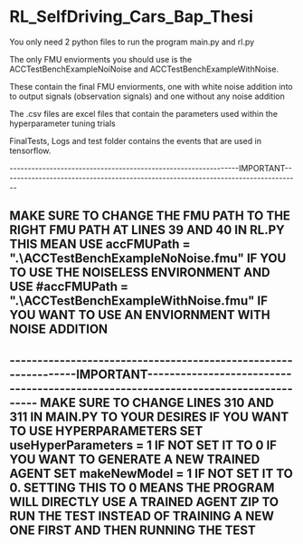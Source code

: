 # RL_SelfDriving_Cars_Bap_Thesi
You only need 2 python files to run the program main.py and rl.py

The only FMU enviorments you should use is the ACCTestBenchExampleNoiNoise and ACCTestBenchExampleWithNoise. 

These contain the final FMU enviorments, one with white noise addition into to output signals (observation signals) and one without any noise addition

The .csv files are excel files that contain the parameters used within the hyperparameter tuning trials

FinalTests, Logs and test folder contains the events that are used in tensorflow.



---------------------------------------------------------------IMPORTANT----------------------------------------------------------------------------------

MAKE SURE TO CHANGE THE FMU PATH TO THE RIGHT FMU PATH AT LINES 39 AND 40 IN RL.PY
THIS MEAN USE accFMUPath = ".\ACCTestBenchExampleNoNoise.fmu" IF YOU TO USE THE NOISELESS ENVIRONMENT
AND USE #accFMUPath = ".\ACCTestBenchExampleWithNoise.fmu" IF YOU WANT TO USE AN ENVIORNMENT WITH NOISE ADDITION
------------------------------------------------------------------------------------------------------------------------------------------------------------





---------------------------------------------------------------IMPORTANT----------------------------------------------------------------------------------
MAKE SURE TO CHANGE LINES 310 AND 311 IN MAIN.PY TO YOUR DESIRES
IF YOU WANT TO USE HYPERPARAMETERS SET useHyperParameters = 1 IF NOT SET IT TO 0
IF YOU WANT TO GENERATE A NEW TRAINED AGENT SET makeNewModel = 1 IF NOT SET IT TO 0. SETTING THIS TO 0 MEANS THE PROGRAM WILL DIRECTLY USE A TRAINED AGENT ZIP TO RUN THE TEST INSTEAD OF TRAINING A NEW ONE FIRST AND THEN RUNNING THE TEST
------------------------------------------------------------------------------------------------------------------------------------------------------------
